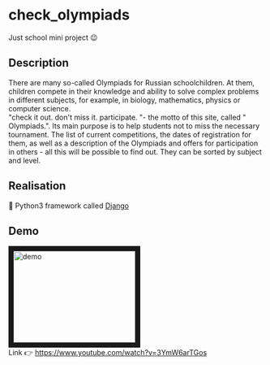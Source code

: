 # check_olympiads
Just school mini project 😉

## Description
There are many so-called Olympiads for Russian schoolchildren. At them, children compete in their knowledge and ability to solve complex problems in different subjects, for example, in biology, mathematics, physics or computer science.  
"check it out. don't miss it. participate. "- the motto of this site, called " Olympiads.". Its main purpose is to help students not to miss the necessary tournament. The list of current competitions, the dates of registration for them, as well as a description of the Olympiads and offers for participation in others - all this will be possible to find out. They can be sorted by subject and level.

## Realisation
🐉 Python3 framework called [Django](https://www.djangoproject.com)

## Demo
<a href="http://www.youtube.com/watch?feature=player_embedded&v=3YmW6arTGos" target="_blank"><img src="http://img.youtube.com/vi/3YmW6arTGos/0.jpg" 
alt="demo" width="240" height="180" border="10" /></a>  
Link 👉 https://www.youtube.com/watch?v=3YmW6arTGos

